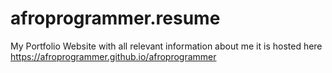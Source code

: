 # afroprogrammer.resume
My Portfolio Website with all relevant information about me it is hosted  here https://afroprogrammer.github.io/afroprogrammer
